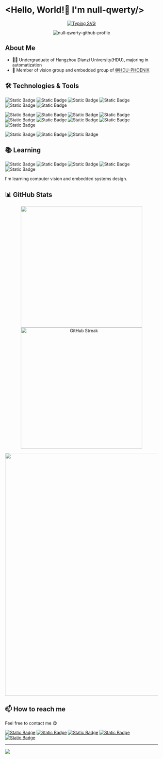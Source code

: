 
# <Hello, World!👋 I'm null-qwerty/>

<p align="center">
<a href="https://git.io/typing-svg"><img src="https://readme-typing-svg.demolab.com?font=Fira+Code&pause=1000&center=true&vCenter=true&repeat=false&width=435&lines=Welcome+to+my+profile+page!" alt="Typing SVG" /></a>
</p>
<p align="center">
<img src="https://moe-counter-pi.vercel.app/get/@null-qwerty-github-profile" alt="null-qwerty-github-profile" />
</p>

## About Me

- 👨‍🎓 Undergraduate of Hangzhou Dianzi University(HDU), majoring in automatization
- 👥 Member of vision group and embedded group of [@HDU-PHOENIX](https://github.com/HDU-PHOENIX)

## 🛠️ Technologies & Tools

![Static Badge](https://img.shields.io/badge/languages-grey?style=for-the-badge)
![Static Badge](https://img.shields.io/badge/C-A8B9CC?style=for-the-badge&logo=C&logoColor=white)
![Static Badge](https://img.shields.io/badge/C%2B%2B-00599C?style=for-the-badge&logo=C%2B%2B&logoColor=white)
![Static Badge](https://img.shields.io/badge/Python-blue?style=for-the-badge&logo=python&logoColor=white)
![Static Badge](https://img.shields.io/badge/javascript-F7DF1E?style=for-the-badge&logo=javascript&logoColor=white)
![Static Badge](https://img.shields.io/badge/html5-E34F26?style=for-the-badge&logo=html5&logoColor=white)


![Static Badge](https://img.shields.io/badge/tools-grey?style=for-the-badge)
![Static Badge](https://img.shields.io/badge/git-F05032?style=for-the-badge&logo=git&logoColor=white)
![Static Badge](https://img.shields.io/badge/github-181717?style=for-the-badge&logo=github&logoColor=white)
![Static Badge](https://img.shields.io/badge/docker-2496ED?style=for-the-badge&logo=docker&logoColor=white)
![Static Badge](https://img.shields.io/badge/cmake-064F8C?style=for-the-badge&logo=cmake&logoColor=white)
![Static Badge](https://img.shields.io/badge/ros-22314E?style=for-the-badge&logo=ros&logoColor=white)
![Static Badge](https://img.shields.io/badge/vercel-000000?style=for-the-badge&logo=vercel&logoColor=white)
![Static Badge](https://img.shields.io/badge/hexo-0E83CD?style=for-the-badge&logo=hexo&logoColor=white)
![Static Badge](https://img.shields.io/badge/cloudflare-F38020?style=for-the-badge&logo=cloudflare&logoColor=white)

![Static Badge](https://img.shields.io/badge/os-grey?style=for-the-badge)
![Static Badge](https://img.shields.io/badge/ubuntu-E95420?style=for-the-badge&logo=ubuntu&logoColor=white)
![Static Badge](https://img.shields.io/badge/windows-blue?style=for-the-badge)

## 📚 Learning

![Static Badge](https://img.shields.io/badge/ros-22314E?style=for-the-badge&logo=ros&logoColor=white)
![Static Badge](https://img.shields.io/badge/opencv-5C3EE8?style=for-the-badge&logo=opencv&logoColor=white)
![Static Badge](https://img.shields.io/badge/pytorch-EE4C2C?style=for-the-badge&logo=pytorch&logoColor=white)
![Static Badge](https://img.shields.io/badge/stm32-03234B?style=for-the-badge&logo=stmicroelectronics&logoColor=white)
![Static Badge](https://img.shields.io/badge/freertos-green?style=for-the-badge)

I'm learning computer vision and embedded systems design.

## 📊 GitHub Stats

<p align="center">
<a herf="https://github.com/anuraghazra/github-readme-stats"><img width=400 src="https://api-github-readme-stats.null-qwerty.top/api?username=null-qwerty&show_icons=true&hide_border=true&theme=transparent" /></a>
<a href="https://git.io/streak-stats"><img width=400 src="https://github-readme-streak-stats-seven-rho.vercel.app?user=null-qwerty&theme=transparent&hide_border=true" alt="GitHub Streak" /></a>
</p>
<p align="center">
<a herf="https://github.com/Ashutosh00710/github-readme-activity-graph"><img width=800 src="https://github-readme-activity-graph-dun.vercel.app/graph?username=null-qwerty&theme=github-compact&hide_border=true&area=true" /></a>
</p>

## 📫 How to reach me

Feel free to contact me 😋

[![Static Badge](https://img.shields.io/badge/github-%40null--qwerty-181717)](https://github.com/null-qwerty)
[![Static Badge](https://img.shields.io/badge/telegram-%40null__qwerty-26A5E4)](https://t.me/null_qwerty)
[![Static Badge](https://img.shields.io/badge/discord-%40nullqwerty-5865F2)](https://discord.gg/BQKw9dsW)
[![Static Badge](https://img.shields.io/badge/email-null--qwerty%40outlook.com-8A4182)](mailto:null-qwerty@outlook.com)
[![Static Badge](https://img.shields.io/badge/personal_site-https%3A%2F%2Fblog.null--qwerty.work-blue)](https://blog.null-qwerty.work)


---

![](https://images.null-qwerty.work/blog/bg.webp)
